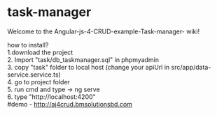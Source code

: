 # task-manager
Welcome to the Angular-js-4-CRUD-example-Task-manager- wiki!

how to install? <br/>
1.download the project <br/>
2. Import "task/db_taskmanager.sql" in phpmyadmin <br/>
3. copy "task" folder to local host (change your apiUrl in src/app/data-service.service.ts) <br/>
4. go to project folder <br/>
5. run cmd and type -> ng serve <br/>
6. type "http://localhost:4200" <br/>
#demo - http://aj4crud.bmsolutionsbd.com <br/>

